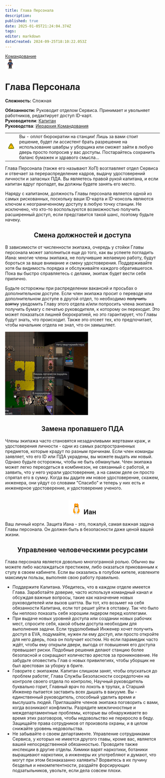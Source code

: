 ```yaml
---
title: Глава Персонала
description: 
published: true
date: 2025-01-05T21:24:04.374Z
tags: 
editor: markdown
dateCreated: 2024-09-25T18:10:22.053Z
---
```


<div style="display: flex; justify-content: center;">
  <div class="roles-passport comm">
    <div class="title comm"><a href="/roles/command">Командование</a></div>
    <div>
      <div><div><img src="/roles/headofpersonnel.png" id="img"></div></div>
      <div>
        <div id="tb1" style="display:non">
          <h1>Глава Персонала</h1>
          <p><strong>Сложность:</strong> Сложная</p>
          <strong>Обязанности:</strong> Руководит отделом Сервиса. Принимает и увольняет работников, редактирует доступ ID-карт.<br>
          <b>Руководители</b>: <a href="/roles/captain">Капитан</a><br>
          <b>Руководства</b>: <a href="/guides/hierarchyofcommand">Иерархия Командования</a>
        </div>
        <div id="tb2" style="display:none;">
          <div class="post-icon">
            <div id="timer-container">
              <div id="progress-bar"><center><span id="timer-text">10</span></center></div>
              <p id="ochko">0</p>
            </div>
<div>
          <button><img src="/roles/command/hop/captain.png" class="imgchk" id="captain"></button>
          <button><img src="/roles/command/hop/headofpersonnel.png" class="imgchk" id="headofpersonnel"></button>
          <button><img src="/roles/command/hop/headofsecurity.png" class="imgchk" id="headofsecurity"></button>
          <button><img src="/roles/command/hop/chiefengineer.png" class="imgchk" id="chiefengineer"></button>
          <button><img src="/roles/command/hop/researchdirector.png" class="imgchk" id="researchdirector"></button>
          <button><img src="/roles/command/hop/chiefmedicalofficer.png" class="imgchk" id="chiefmedicalofficer"></button>
          <button><img src="/roles/command/hop/quartermaster.png" class="imgchk" id="quartermaster"></button>
          <button><img src="/roles/command/hop/inspector.png" class="imgchk" id="inspector"></button>
          <button><img src="/roles/command/hop/warden.png" class="imgchk" id="warden"></button>
          <button><img src="/roles/command/hop/securityofficer.png" class="imgchk" id="officer"></button>
          <button><img src="/roles/command/hop/detective.png" class="imgchk" id="detective"></button>
          <button><img src="/roles/command/hop/securitycadet.png" class="imgchk" id="cadet"></button>
          <button><img src="/roles/command/hop/chemist.png" class="imgchk" id="chemist"></button>
          <button><img src="/roles/command/hop/medicaldoctor.png" class="imgchk" id="doctor"></button>
          <button><img src="/roles/command/hop/paramedic.png" class="imgchk" id="paramedic"></button>
          <button><img src="/roles/command/hop/medicalintern.png" class="imgchk" id="intern"></button>
          <button><img src="/roles/command/hop/scientist.png" class="imgchk" id="scientist"></button>
          <button><img src="/roles/command/hop/researchassistant.png" class="imgchk" id="researchassistant"></button>
          <button><img src="/roles/command/hop/atmospherictechnician.png" class="imgchk" id="atmospherictechnician"></button>
          <button><img src="/roles/command/hop/stationengineer.png" class="imgchk" id="engineer"></button>
          <button><img src="/roles/command/hop/technicalassistant.png" class="imgchk" id="technicalassistant"></button>
          <button><img src="/roles/command/hop/shaftminer.png" class="imgchk" id="utilizer"></button>
          <button><img src="/roles/command/hop/cargotechnician.png" class="imgchk" id="loader"></button>
          <button><img src="/roles/command/hop/lawyer.png" class="imgchk" id="lawyer"></button>
          <button><img src="/roles/command/hop/passenger.png" class="imgchk" id="assistant"></button>
          <button><img src="/roles/command/hop/botanist.png" class="imgchk" id="botanist"></button>
          <button><img src="/roles/command/hop/chef.png" class="imgchk" id="chef"></button>
          <button><img src="/roles/command/hop/bartender.png" class="imgchk" id="barman"></button>
          <button><img src="/roles/command/hop/janitor.png" class="imgchk" id="janitor"></button>
          <button><img src="/roles/command/hop/clown.png" class="imgchk" id="clown"></button>
          <button><img src="/roles/command/hop/mime.png" class="imgchk" id="mime"></button>
          <button><img src="/roles/command/hop/zookeeper.png" class="imgchk" id="zootechnik"></button>
          <button><img src="/roles/command/hop/boxer.png" class="imgchk" id="boxer"></button>
          <button><img src="/roles/command/hop/reporter.png" class="imgchk" id="reporter"></button>
          <button><img src="/roles/command/hop/chaplain.png" class="imgchk" id="priest"></button>
          <button><img src="/roles/command/hop/librarian.png" class="imgchk" id="librarian"></button>
          <button><img src="/roles/command/hop/musician.png" class="imgchk" id="musician"></button>
        </div>
          </div>
        </div> 
      </div>
    </div>
  </div>
</div>

<table style="background-color:transparent; border-width: 5px;">
  <tr>
    <td class="tbl1"><img src="/roles/serv/sign_securearea.png" class="ppng"></td>
    <td>Вы - оплот бюрократии на станции! Лишь за вами стоит решение, будет ли ассистент брать разрешение на использование швабры у уборщика или сможет зайти в любую дверь просто попросив у вас доступы. Постарайтесь сохранить баланс бумажек и здравого смысла...</td>
  </tr>
</table>



Глава Персонала (также его называют ХоП) возглавляет отдел Сервиса и отвечает за перераспределение кадров, выдачу удостоверений личности и запасных ПДА. Вы являетесь правой рукой капитана, и если капитан вдруг пропадет, вы должны будете занять его место.

Наряду с капитаном, должность Главы персонала является одной из самых рискованных, поскольку ваши ID-карта и ID-консоль являются ключом к неограниченному доступу в любую точку станции. Не исключено, что кто-то воспользуются возможностью получить расширенный доступ, если представится такой шанс, поэтому будьте начеку.

## <center>Смена должностей и доступа</center>


<div class="imageBox">
  <div>
    <p>В зависимости от численности экипажа, очередь у стойки Главы персонала может заполниться еще до того, как вы успеете погладить Иана: многие члены экипажа, не получившие желаемую работу, будут бороться за ваше внимание и смену удостоверения. Поддерживайте хотя бы видимость порядка и обслуживайте каждого обратившегося. Пока вы быстро справляетесь с делами, экипаж будет вести себя прилично.</p>

Будьте осторожны при распределении вакансий и просьбах о дополнительном доступе. Если член экипажа просит о переводе или дополнительном доступе в другой отдел, то необходимо ~~получить взятку~~ уведомить Главу этого отдела и/или попросить члена экипажа получить бумагу с печатью руководителя, к которому он переходит. Это может показаться лишней бюрократией, но это гарантирует, что Главы будут знать, что происходит. Также это отсеет тех, кто предпочитает, чтобы начальник отдела не знал, что он замышляет.
  </div>
  <img src="/roles/command/270px-hops_line.png" >
</div>


## <center>Замена пропавшего ПДА</center>

Члены экипажа часто становятся незадачливыми жертвами краж, и удостоверения личности - одни из самых распространенных предметов, которые крадут по разным причинам. Если член команды заявляет, что его ID или ПДА украдены, вы можете выдать им новый. Однако будьте осторожны, чтобы не быть обманутым. Член экипажа может легко переодеться в комбинезон, не связанный с работой, и заявить, что у него украли удостоверение, а на самом деле он просто спрятал его в сумку. Когда вы дадите им новое удостоверение, скажем, инженера, они уйдут со словами "Спасибо" и теперь у них есть и инженерное удостоверение, и удостоверение ученого.

## <center>![](/roles/command/48px-ian.gif)Иан</center>

Ваш личный корги. Защита Иана - это, пожалуй, самая важная задача Главы персонала. Он должен быть в безопасности даже ценой вашей жизни.

## <center>Управление человеческими ресурсами</center>

Глава персонала является довольно многогранной ролью. Обычно вы можете либо наслаждаться престижем, либо оказаться прикованным к стулу в своем кабинете. Если вы оказались в голубом кителе, извлеките максимум пользы, выполняя свою работу правильно.

-   Поддержите Капитана. Убедитесь, что в каждом отделе имеется Глава. Заработайте доверие, часто используя командный канал и обсуждая важные вопросы, такие как назначение новых руководителей или вызов шаттла. Вы тот, кто возьмет на себя обязанности Капитана, если тот решит уйти в отставку. Так что было бы неплохо показать себя хорошим лидером перед коллегами.
-   При выдаче новых уровней доступа или создании новых рабочих мест, спросите себя, какой объем доступа необходим для выполнения задачи. Если трудолюбивый Инженер хочет получить доступ в EVA, подумайте, нужен ли ему доступ, или просто откройте для него дверь, пока он получает костюм. Но если парамедик часто ждёт, чтобы ему открыли двери, выгода от повышения его доступа превышает риски. Подобные решения делают станцию более безопасной и сокращают количество арестов за проникновение. Не забудьте оповестить Глав о новых привилегиях, чтобы уборщик не был арестован за уборку в бриге.
-   Говорите с экипажем. Капитан слишком занят, чтобы опускаться до проблем работяг, Глава Службы Безопасности сосредоточен на контроле своего отдела по контролю, Научный руководитель буквально горит, Главный врач по локоть в трупах, а Старший Инженер пытается заставить всех дышать в вакууме. Вы - единственный руководитель, способный уделить время и выслушать людей. Приглашайте членов экипажа поговорить с вами, когда возникают конфликты. Разрядите межличностные и междепартаментные проблемы, которые вы обнаруживаете во время этих разговоров, чтобы недовольство не переросло в беду. Защищайте права сотрудников от произвола охраны, и в целом снижайте уровень недовольства.
-   Не забывайте о своем департаменте. Управление сотрудниками Сервиса, у которых не имеется другого главы, кроме вас, является вашей непосредственной обязанностью. Проводите также инспекции в другие отделы. Химики варят наркотики, ботаники выращивают наркотики, а инженеры их употребляют и думают, что могут при этом безнаказанно халявить? Ворвитесь в их пучину безделья и некомпетентности, раздайте форсирующих подзатыльников, увольте, если дела совсем плохи.

<div class="table"></div>